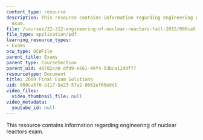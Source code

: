 ```yaml
---
content_type: resource
description: This resource contains information regarding engineering of nuclear reactors
  exam.
file: /courses/22-312-engineering-of-nuclear-reactors-fall-2015/008ca5f6a117be2357a28661ef60e9d1_MIT22_312F15_final_2009Sol.pdf
file_type: application/pdf
learning_resource_types:
- Exams
ocw_type: OCWFile
parent_title: Exams
parent_type: CourseSection
parent_uid: 46782ca0-dfd9-e561-49f4-53bca12d9f77
resourcetype: Document
title: 2009 Final Exam Solutions
uid: 008ca5f6-a117-be23-57a2-8661ef60e9d1
video_files:
  video_thumbnail_file: null
video_metadata:
  youtube_id: null
---
```

This resource contains information regarding engineering of nuclear reactors exam.

